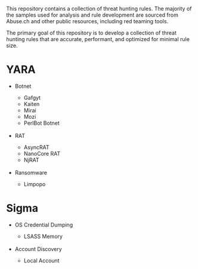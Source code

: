This repository contains a collection of threat hunting rules. The majority of the samples used for analysis and rule development are sourced from Abuse.ch and other public resources, including red teaming tools. 

The primary goal of this repository is to develop a collection of threat hunting rules that are accurate, performant, and optimized for minimal rule size.

<h1>YARA</h1>

<ul>
    <li>Botnet</li>
    <ul>
        <li>Gafgyt</li>
        <li>Kaiten</li>
        <li>Mirai</li>
        <li>Mozi</li>
        <li>PerlBot Botnet</li>
    </ul>
    <br>
    <li>RAT</li>
    <ul>
        <li>AsyncRAT</li>
        <li>NanoCore RAT</li>
        <li>NjRAT</li>
    </ul>
    <br>
    <li>Ransomware</li>
    <ul>
        <li>Limpopo</li>
    </ul>
</ul>

<h1>Sigma</h1>

<ul>
    <li>OS Credential Dumping</li>
    <ul>
        <li>LSASS Memory</li>
    </ul>
    <br>    
    <li>Account Discovery</li>
    <ul>
        <li>Local Account</li>
    </ul>
</ul>
